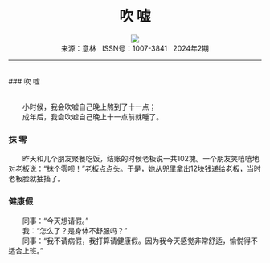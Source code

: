 # <center>吹 嘘</center>

<div align=center><img src="http://fslib.vip.qikan.cn/img.ashx?key=%d7%f7%d5%df%a3%ba"></div>

<center>来源：意林   ISSN号：1007-3841   2024年2期</center>

* * *

<br>### 吹 嘘

  
<br>　　小时候，我会吹嘘自己晚上熬到了十一点；  
　　成年后，我会吹嘘自己晚上十一点前就睡了。

### 抹 零

  
　　昨天和几个朋友聚餐吃饭，结账的时候老板说一共102塊。一个朋友笑嘻嘻地对老板说：“抹个零呗！”老板点点头。于是，她从兜里拿出12块钱递给老板，当时老板脸就抽搐了。

### 健康假

  
　　同事：“今天想请假。”  
　　我：“怎么了？是身体不舒服吗？”  
　　同事：“我不请病假，我打算请健康假。因为我今天感觉非常舒适，愉悦得不适合上班。”
